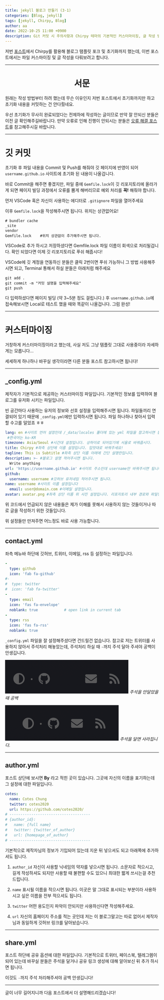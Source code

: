 ```yaml
---
title: jekyll 블로그 만들기 (3-1)
categories: [Blog, jekyll]
tags: [jekyll, Chirpy, Blog]
author: aa
date: 2022-10-25 11:00 +0900
description: Git 커밋 시 주의사항과 Chirpy 테마의 기본적인 커스터마이징, 글 작성 방법에 대해 다룹니다.
---
```


저번 [포스트](https://hoi911.github.io/posts/Blog(2)/)에서 Chirpy를 활용해 블로그 탬플릿 포크 및 초기화까지 했는데, 이번 포스트에서는 파일 커스마이징 및 글 작성을 다뤄보려고 합니다.

---

# <center>서문</center>

원래는 작성 방법부터 하려 했는데 무슨 이유인지 저번 포스트에서 초기화까지만 하고 초기화 내용을 커밋하는 건 안다뤘네요.

우선 초기화가 무사히 완료되었다는 전제하에 작성하는 글이므로 만약 잘 안되신 분들은 이전 글 확인해주길바랍니다. 만약 오류로 인해 진행이 안되시는 분들은 [오류 해결 포스트](https://hoi911.github.io/posts/Blog(extra)/)를 참고해주시길 바랍니다.

---

# 깃 커밋

초기화 후 파일 내용을 Commit 및 Push를 해줘야 깃 페이지에 반영이 되어 `username.github.io` 사이트에 초기화 된 내용이 나올겁니다.

바로 Commit을 해주면 좋겠지만, 파일 중에 `Gemfile.lock`이 깃 리포지토리에 올라가게 되면 페이지 빌딩 과정에서 오류를 뿜게 해버리므로 예외 처리를 **꼭!** 해줘야 합니다.

먼저 VSCode 혹은 자신이 사용하는 에디터로 `.gitignore` 파일을 열어주세요

이후 `Gemfile.lock`을 작성해주시면 됩니다. 위치는 상관없어요!

```
# bundler cache
_site
vendor
Gemfile.lock	#위치 상관없이 추가해주시면 됩니다.
```

VSCode로 추가 하시고 저장하셨다면 Gemfile.lock 파일 이름이 회색으로 처리될겁니다. 확인 되었다면 이제 깃 리포지토리로 푸쉬 해줍시다!

VSCode에 깃 계정을 연동하신 분들은 클릭 2번이면 푸쉬 가능하니 그 방법 사용해주시면 되고,  Terminal 통해서 하실 분들은 아래처럼 해주세요

```terminal
git add .
git commit -m "커밋 설명을 입력해주세요"
git push
```

다 입력하셨다면 페이지 빌딩 (약 3~5분 정도 걸립니다.) 후 `username.github.io`에 접속해보시면 Local로 테스트 했을 때와 똑같이 나올겁니다. 그럼 완성!

---

# 커스터마이징

거창하게 커스터마이징이라고 했는데, 사실 저도 그냥 템플릿 그대로 사용중이라 자세하게는 모릅니다…

세세하게 하나하나 바꾸실 생각이라면 다른 분들 포스트 참고하시면 됩니다!

---

## _config.yml

제작자가 기본적으로 제공하는 커스터마이징 파일입니다. 기본적인 정보를 입력하여 블로그를 유저화 시키는 파일입니다.

빈 공간마다 사용하는 유저의 정보와 선호 설정을 입력해주시면 됩니다. 파일들끼리 연결되어 있기 때문에 `_config.yml`에만 입력하시면 됩니다. 파일 하나하나 찾아서 입력할 수고를 덜었죠 ㅎㅎ

```yml
lang: en #사이트 언어 설정인데 /_data/locales 폴더에 있는 yml 파일을 참고하시면 됩니다.
 #한국어는 ko-KR
timezone: Asia/Seoul #시간대 설정입니다. 상하이로 되어있기에 서울로 바꿔줍시다.
title: Chirpy #좌측 상단에 이름 설정입니다. 입맛대로 바꿔주세요!
tagline: This is Subtitle #좌측 상단 이름 아래에 간단 설명란입니다.
description: >- #블로그 설명 적어주시면 됩니다.
  Write anything
url: 'https://username.github.io' #사이트 주소인데 username만 바꿔주시면 됩니다.
github:
  username: username #깃허브 유저네임 적어주시면 됩니다.
name: username #사이트 이름 설정입니다
  email: user@domain.com #이메일 설정입니다.
avatar: avatar.png #좌측 상단 이름 위 사진 설정입니다. 리포지토리 내부 경로와 파일명.확장자 지정해주면 표시됩니다.
```

위 코드에서 언급되지 않은 내용들은 제가 이해를 못해서 사용하지 않는 것들이거나 따로 글을 작성하기 위한 것들입니다.

위 설정들만 만져주면 어느정도 바로 사용 가능합니다.

---

## contact.yml

좌측 메뉴바 하단에 깃허브, 트위터, 이메일, rss 등 설정하는 파일입니다.

```yaml
-
  type: github
  icon: 'fab fa-github'
#-
#  type: twitter
#  icon: 'fab fa-twitter'
-
  type: email
  icon: 'fas fa-envelope'
  noblank: true            # open link in current tab
-
  type: rss
  icon: 'fas fa-rss'
  noblank: true
```

`_config.yml` 파일을 잘 설정해주셨다면 건드릴건 없습니다. 참고로 저는 트위터를 사용하지 않아서 주석처리 해놓았는데, 주석처리 하실 때 `-`까지 주석 달아 주셔야 공백이 안생깁니다.

![주석X](/assets/img/img/22-10/10-25/1.png)
*주석을 안달았을 때 공백*

![주석O](/assets/img/img/22-10/10-25/2.png)
*주석을 달면 사라집니다.*

---

## author.yml

포스트 상단에 보시면 **By** 라고 적힌 곳이 있습니다. 그곳에 자신의 이름을 표기하는데 그 설정에 대한 파일입니다.

```yaml
cotes:
  name: Cotes Chung
  twitter: cotes2020
  url: https://github.com/cotes2020/
# -------------------------------------
# {author_id}:
#   name: {full name}
#   twitter: {twitter_of_author}
#   url: {homepage_of_author}
# -------------------------------------
```

기본적으로 제작자님의 정보가 기입되어 있는데 지운 뒤 넣으셔도 되고 아래쪽에 추가하셔도 됩니다.

1. `author_id` 자신이 사용할 닉네임의 약자를 넣으시면 됩니다. 소문자로 적으시고, 길게 작성하셔도 되지만 사용할 때 불편할 수도 있으니 최대한 짧게 쓰시는걸 추천 드립니다.

2. `name` 표시될 이름을 적으시면 됩니다. 이곳은 말 그대로 표시되는 부분이라 사용하시고 싶은 이름을 전부 적으셔도 됩니다.

3. `twitter` 어떤 용도인지 파악이 안되지만 사용하신다면 작성해주세요.

4. `url` 자신의 홈페이지 주소를 적는 곳인데 저는 이 블로그말고는 따로 없어서 제작자님과 동일하게 깃허브 링크를 달아놨습니다.

---

## share.yml

포스트 하단에 공유 옵션에 대한 파일입니다. 기본적으로 트위터, 페이스북, 텔레그렘이 되어 있는데 바꾸실 분들은 주석을 달거나 공유 링크 생성에 대해 알아보신 뒤 추가 하시면 됩니다.

이것도 `-`까지 주석 처리해주셔야 공백 안생깁니다!

---

글이 너무 길어지니까 다음 포스트에서 더 설명해드리겠습니다!
